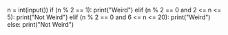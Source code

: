 n = int(input())
if (n % 2 == 1):
    print("Weird")
elif (n % 2 == 0 and 2 <= n <= 5):
    print("Not Weird")
elif (n % 2 == 0 and 6 <= n <= 20):
    print("Weird")
else:
    print("Not Weird")
